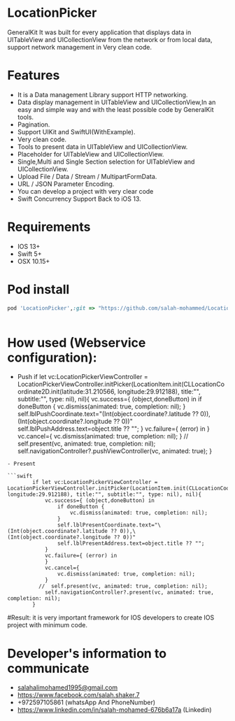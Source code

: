 # LocationPicker

GeneralKit  It was built  for every application that displays data in UITableView and UICollectionView from the network or from local data, support network management in Very clean code.

# Features

* It is a Data management Library  support HTTP networking.
* Data display management in UITableView and UICollectionView,In an easy and simple way and with the least possible code by GeneralKit tools.
* Pagination.
* Support UIKit and SwiftUI(WithExample).
* Very clean code.
* Tools to present data in UITableView and UICollectionView.
* Placeholder for UITableView  and UICollectionView.
* Single,Multi and Single Section selection  for UITableView  and UICollectionView.
* Upload File / Data / Stream / MultipartFormData.
* URL / JSON Parameter Encoding.
* You can develop a project with very clear code
* Swift Concurrency Support Back to iOS 13.


# Requirements
* IOS 13+ 
* Swift 5+
* OSX 10.15+ 



# Pod install
```ruby
pod 'LocationPicker',:git => "https://github.com/salah-mohammed/LocationPicker.git"
 
```
# How used (Webservice configuration):
- Push 
   if let vc:LocationPickerViewController = LocationPickerViewController.initPicker(LocationItem.init(CLLocationCoordinate2D.init(latitude:31.210566, longitude:29.912188), title:"", subtitle:"", type: nil), nil){
       vc.success={ (object,doneButton) in
           if doneButton {
               vc.dismiss(animated: true, completion: nil);
           }
           self.lblPushCoordinate.text="\(Int(object.coordinate?.latitude ?? 0)),\(Int(object.coordinate?.longitude ?? 0))"
           self.lblPushAddress.text=object.title ?? "";
       }
       vc.failure={ (error) in
       }
       vc.cancel={
           vc.dismiss(animated: true, completion: nil);
       }
     //  self.present(vc, animated: true, completion: nil);
    self.navigationController?.pushViewController(vc, animated: true);
   }
```
- Present 

```swift
        if let vc:LocationPickerViewController = LocationPickerViewController.initPicker(LocationItem.init(CLLocationCoordinate2D.init(latitude:31.210566, longitude:29.912188), title:"", subtitle:"", type: nil), nil){
            vc.success={ (object,doneButton) in
                if doneButton {
                    vc.dismiss(animated: true, completion: nil);
                }
                self.lblPresentCoordinate.text="\(Int(object.coordinate?.latitude ?? 0)),\(Int(object.coordinate?.longitude ?? 0))"
                self.lblPresentAddress.text=object.title ?? "";
            }
            vc.failure={ (error) in
            }
            vc.cancel={
                vc.dismiss(animated: true, completion: nil);
            }
          //  self.present(vc, animated: true, completion: nil);
            self.navigationController?.present(vc, animated: true, completion: nil);
        }
```


#Result:
it is very important framework for IOS developers to create IOS project with minimum code.

# Developer's information to communicate

- salahalimohamed1995@gmail.com
- https://www.facebook.com/salah.shaker.7
- +972597105861 (whatsApp And PhoneNumber)
- https://www.linkedin.com/in/salah-mohamed-676b6a17a (Linkedin)
